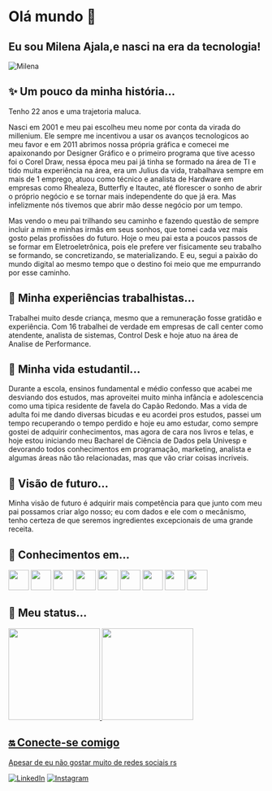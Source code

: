 # Olá mundo 👋 

## Eu sou **Milena Ajala**,e nasci na era da tecnologia!

![Milena](Design_sem_nome-removebg-preview.png) 

## ✨ Um pouco da minha história...

Tenho 22 anos e uma trajetoria maluca.

Nasci em 2001 e meu pai escolheu meu nome por conta da virada do millenium. Ele sempre me incentivou a usar os avanços tecnologicos ao meu favor e em 2011 abrimos nossa própria gráfica e comecei me apaixonando por Designer Gráfico e o primeiro programa que tive acesso foi o Corel Draw, nessa época meu pai já tinha se formado na área de TI e tido muita experiência na área, era um Julius da vida, trabalhava sempre em mais de 1 emprego, atuou como técnico e analista de Hardware em empresas como Rhealeza, Butterfly e Itautec, até florescer o sonho de abrir o próprio negócio e se tornar mais independente do que já era. Mas infelizmente nós tivemos que abrir mão desse negócio por um tempo.

Mas vendo o meu pai trilhando seu caminho e fazendo questão de sempre incluir a mim e minhas irmãs em seus sonhos, que tomei cada vez mais gosto pelas profissões do futuro.
Hoje o meu pai esta a poucos passos de se formar em Eletroeletrônica, pois ele prefere ver fisicamente seu trabalho se formando, se concretizando, se materializando. E eu, segui a paixão do mundo digital ao mesmo tempo que o destino foi meio que me empurrando por esse caminho. 

## 💼 Minha experiências trabalhistas...

Trabalhei muito desde criança, mesmo que a remuneração fosse gratidão e experiência. Com 16 trabalhei de verdade em empresas de call center como atendente, analista de sistemas, Control Desk e hoje atuo na área de Analise de Performance.


## 🌱 Minha vida estudantil...

 Durante a escola, ensinos fundamental e médio confesso que acabei me desviando dos estudos, mas aproveitei muito minha infância e adolescencia como uma tipica residente de favela do Capão Redondo. Mas a vida de adulta foi me dando diversas bicudas e eu acordei pros estudos, passei um tempo recuperando o tempo perdido e hoje eu amo estudar, como sempre gostei de adquirir conhecimentos, mas agora de cara nos livros e telas, e hoje estou iniciando meu Bacharel de Ciência de Dados pela Univesp e devorando todos conhecimentos em programação, marketing, analista e algumas áreas não tão relacionadas, mas que vão criar coisas incriveis. 


 ## 🤖 Visão de futuro...

Minha visão de futuro é adquirir mais competência para que junto com meu pai possamos criar algo nosso;
eu com dados e ele com o mecânismo, tenho certeza de que seremos ingredientes excepcionais de uma grande receita.


## 👾 Conhecimentos em...

<img src="https://cdn.jsdelivr.net/gh/devicons/devicon/icons/vscode/vscode-plain.svg" width="40" height="40"/> 
<img src="https://cdn.jsdelivr.net/gh/devicons/devicon/icons/python/python-plain.svg"width="40" height="40"/>
<img src="https://cdn.jsdelivr.net/gh/devicons/devicon/icons/photoshop/photoshop-plain.svg" width="40" height="40"/>
<img src="https://cdn.jsdelivr.net/gh/devicons/devicon/icons/aftereffects/aftereffects-original.svg" width="40" height="40" />
<img src="https://cdn.jsdelivr.net/gh/devicons/devicon/icons/canva/canva-original.svg" width="40" height="40"/>
<img src="https://cdn.jsdelivr.net/gh/devicons/devicon/icons/github/github-original.svg"width="40" height="40" />
<img src="https://cdn.jsdelivr.net/gh/devicons/devicon/icons/git/git-original.svg"width="40" height="40" />
<img src="https://cdn.jsdelivr.net/gh/devicons/devicon/icons/markdown/markdown-original.svg" width="40" height="40"/>
<img src="https://cdn.jsdelivr.net/gh/devicons/devicon/icons/microsoftsqlserver/microsoftsqlserver-plain.svg"width="40" height="40" />

## 🧭 Meu status...

<div>
<a href="https://github.com/mlnaj">
<img loading="lazy" height="180em" src="https://github-readme-stats.vercel.app/api/top-langs/?username=mlnaj&layout=compact&langs_count=7&theme=radical"/>
<img loading="lazy" height="180em" src="https://github-readme-stats.vercel.app/api?username=mlnaj&show_icons=true&theme=radical&include_all_commits=true&count_private=true"/>
</div>


## 🔛 Conecte-se comigo
Apesar de eu não gostar muito de redes sociais rs


[![LinkedIn](https://img.shields.io/badge/LinkedIn-000222?style=for-the-badge&logo=linkedin&logoColor=0E76A8)](https://www.linkedin.com/in/milena-ajala-da-silva-065839206)
[![Instagram](https://img.shields.io/badge/Instagram-000222?style=for-the-badge&logo=instagram)](https://instagram.com/mi.denaro?utm_source=qr&igshid=MzNlNGNkZWQ4Mg==)


